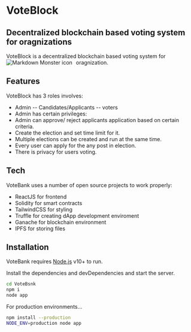 # VoteBlock
## Decentralized blockchain based voting system for oragnizations

VoteBlock is a decentralized blockchain based voting system for oragnization. 
<img src="[https://github.com/anuragkumar2121/ENVISION-PROJECT/blob/main/IMG/1.png](https://github.com/rohandevray/votechain/blob/main/images/WhatsApp%20Image%202022-09-25%20at%2012.29.22%20PM.jpeg)"
     alt="Markdown Monster icon"
     style="float: left; margin-right: 10px;" />
## Features

VoteBlock has 3 roles involves:
- Admin
-- Candidates/Applicants
-- voters
- Admin has certain privileges:
- Admin can approve/ reject applicants application based on certain criteria.
- Create the election and set time limit for it.
- Multiple elections can be created and run at the same time.
- Every user can apply for the any post in election.
- There is privacy for users voting.


## Tech

VoteBank uses a number of open source projects to work properly:

- ReactJS for frontend
- Solidity for smart contracts
- TailwindCSS for styling
- Truffle for creating dApp development enviroment
- Ganache for blockchain environment
- IPFS for storing files 


## Installation

VoteBank requires [Node.js](https://nodejs.org/) v10+ to run.

Install the dependencies and devDependencies and start the server.

```sh
cd VoteBsnk
npm i
node app
```

For production environments...

```sh
npm install --production
NODE_ENV=production node app
```



